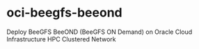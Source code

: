 # oci-beegfs-beeond
Deploy BeeGFS BeeOND (BeeGFS ON Demand) on Oracle Cloud Infrastructure HPC Clustered Network
